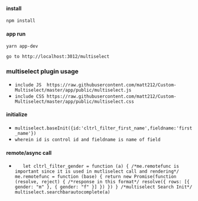 #### install ####
`npm install`

#### app run ####
`yarn app-dev`

`go to http://localhost:3012/multiselect`



### multiselect plugin usage ###

- `include JS  https://raw.githubusercontent.com/matt212/Custom-Multiselect/master/app/public/multiselect.js`
- `include CSS https://raw.githubusercontent.com/matt212/Custom-Multiselect/master/app/public/multiselect.css`

#### initialize ###
- `multiselect.baseInit({id:'cltrl_filter_first_name',fieldname:'first_name'})`
- `wherein id is control id and fieldname is name of field `

#### remote/async call ###
-  `   
let cltrl_filter_gender = function (a) {
            /*me.remotefunc is important since it is used in mutliselect call and rendering*/       
            me.remotefunc = function (base) {
                return new Promise(function (resolve, reject) {
                    /*response in this format*/
                    resolve({ rows: [{ gender: "m" }, { gender: "f" }] })
                })
            }
            /*multiselect Search Init*/
            multiselect.searchbarautocomplete(a)
`
